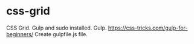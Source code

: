 # css-grid
CSS Grid. Gulp and sudo installed.
Gulp. https://css-tricks.com/gulp-for-beginners/
Create gulpfile.js file.
